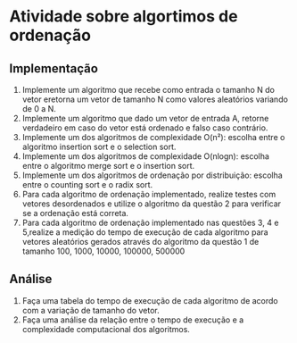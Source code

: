 # Atividade sobre algortimos de ordenação

## Implementação

1. Implemente um algoritmo que recebe como entrada o tamanho N do vetor eretorna um vetor de tamanho N como valores aleatórios variando de 0 a N.
2. Implemente um algoritmo que dado um vetor de entrada A, retorne verdadeiro em caso do vetor está ordenado e falso caso contrário.
3. Implemente um dos algoritmos de complexidade O(n²): escolha entre o algoritmo insertion sort e o selection sort.
4. Implemente um dos algoritmos de complexidade O(nlogn): escolha entre o algoritmo merge sort e o insertion sort.
5. Implemente um dos algoritmos de ordenação por distribuição: escolha entre o counting sort e o radix sort.
6. Para cada algoritmo de ordenação implementado, realize testes com vetores desordenados e utilize o algoritmo da questão 2 para verificar se a ordenação está correta.
7. Para cada algoritmo de ordenação implementado nas questões 3, 4 e 5,realize a medição do tempo de execução de cada algoritmo para vetores aleatórios gerados através do algoritmo da questão 1 de tamanho 100, 1000,
10000, 100000, 500000

## Análise

1. Faça uma tabela do tempo de execução de cada algoritmo de acordo com a variação de tamanho do vetor.
2. Faça uma análise da relação entre o tempo de execução e a complexidade computacional dos algoritmos.





